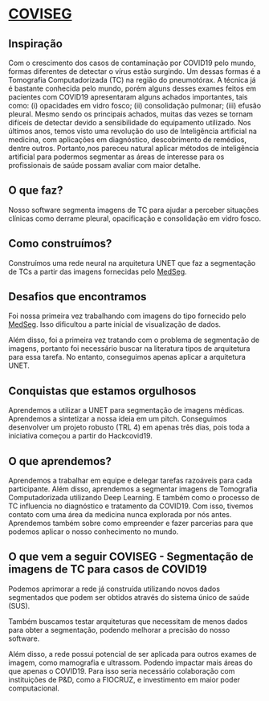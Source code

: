# [COVISEG](https://devpost.com/software/coviseg-segmentacao-de-imagens-de-tc-para-casos-de-covid19)

## Inspiração

Com o crescimento dos casos de contaminação por COVID19 pelo mundo, formas diferentes de detectar o vírus estão surgindo. Um dessas formas é a Tomografia Computadorizada (TC) na região do pneumotórax. A técnica já é bastante conhecida pelo mundo, porém alguns desses exames feitos em pacientes com COVID19 apresentaram alguns achados importantes, tais como: (i) opacidades em vidro fosco; (ii) consolidação pulmonar; (iii) efusão pleural.  Mesmo sendo os principais achados, muitas das vezes se tornam difíceis de detectar devido a sensibilidade do equipamento utilizado.
Nos últimos anos, temos visto uma revolução do uso de Inteligência artificial na medicina, com aplicações em diagnóstico, descobrimento de remédios, dentre outros.  Portanto,nos pareceu natural aplicar métodos de inteligência artificial para podermos segmentar as áreas de interesse para os profissionais de saúde possam avaliar com maior detalhe.

## O que faz?

Nosso software segmenta imagens de TC para ajudar a perceber situações clínicas como derrame pleural, opacificação e consolidação em vidro fosco.


## Como construímos?

Construímos uma rede neural na arquitetura UNET que faz a segmentação de TCs a partir das imagens fornecidas pelo [MedSeg](http://medicalsegmentation.com/covid19/).

## Desafios que encontramos

Foi nossa primeira vez trabalhando com imagens do tipo fornecido pelo [MedSeg](http://medicalsegmentation.com/covid19/). Isso dificultou a parte inicial de visualização de dados. 

Além disso, foi a primeira vez tratando com o problema de segmentação de imagens, portanto foi necessário buscar na literatura tipos de arquitetura para essa tarefa. No entanto, conseguimos apenas aplicar a arquitetura UNET. 


## Conquistas que estamos orgulhosos

Aprendemos a utilizar a UNET para segmentação de imagens médicas. Aprendemos a sintetizar a nossa ideia em um pitch. Conseguimos desenvolver um projeto robusto (TRL 4) em apenas três dias, pois toda a iniciativa começou a partir do Hackcovid19. 

## O que aprendemos?

Aprendemos a trabalhar em equipe e delegar tarefas razoáveis para cada participante.
Além disso, aprendemos a segmentar imagens de Tomografia Computadorizada utilizando Deep Learning. E também como o processo de TC influencia no diagnóstico e tratamento da COVID19. Com isso, tivemos contato com uma área da medicina nunca explorada por nós antes. 
Aprendemos também sobre como empreender e fazer parcerias para que podemos aplicar o nosso conhecimento no mundo.


## O que vem a seguir COVISEG - Segmentação de imagens de TC para casos de COVID19

Podemos aprimorar a rede já construída utilizando novos dados segmentados que podem ser obtidos através do sistema único de saúde (SUS). 

Também buscamos testar arquiteturas que necessitam de menos dados para obter a segmentação, podendo melhorar a precisão do nosso software. 

Além disso, a rede possui potencial de ser aplicada para outros exames de imagem, como mamografia e ultrassom. Podendo impactar mais áreas do que apenas o COVID19. Para isso seria necessário colaboração com instituições  de P&D, como a FIOCRUZ, e investimento em maior poder computacional.
